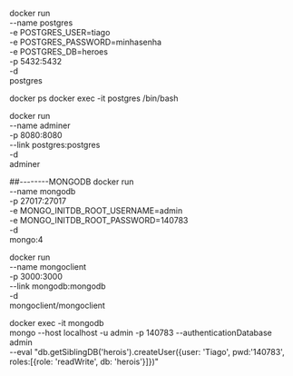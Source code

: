 docker run \
 --name postgres \
 -e POSTGRES_USER=tiago \
 -e POSTGRES_PASSWORD=minhasenha \
 -e POSTGRES_DB=heroes \
 -p 5432:5432 \
 -d \
 postgres

docker ps
docker exec -it postgres /bin/bash

docker run \
 --name adminer \
 -p 8080:8080 \
 --link postgres:postgres \
 -d \
 adminer

##--------MONGODB
docker run \
 --name mongodb \
 -p 27017:27017 \
 -e MONGO_INITDB_ROOT_USERNAME=admin \
 -e MONGO_INITDB_ROOT_PASSWORD=140783 \
 -d \
 mongo:4

docker run \
 --name mongoclient \
 -p 3000:3000 \
 --link mongodb:mongodb \
 -d \
 mongoclient/mongoclient

docker exec -it mongodb \
 mongo --host localhost -u admin -p 140783 --authenticationDatabase admin \
 --eval "db.getSiblingDB('herois').createUser({user: 'Tiago', pwd:'140783', roles:[{role: 'readWrite', db: 'herois'}]})"
